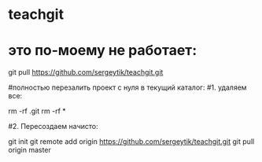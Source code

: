 # teachgit

# это по-моему не работает:

git pull https://github.com/sergeytik/teachgit.git

#полностью перезалить проект с нуля в текущий каталог:
#1. удаляем все:

rm -rf .git
rm -rf *

#2. Пересоздаем начисто:

git init
git remote add origin https://github.com/sergeytik/teachgit.git
git pull origin master



